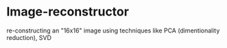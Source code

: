 # Image-reconstructor
re-constructing an "16x16" image using techniques like PCA (dimentionality reduction), SVD 

